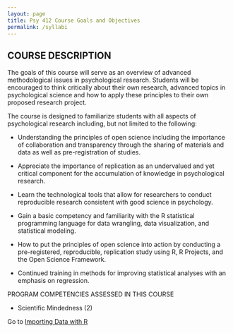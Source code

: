 ```yaml
---
layout: page
title: Psy 412 Course Goals and Objectives
permalink: /syllabi
---
```


## COURSE DESCRIPTION
The goals of this course will serve as an overview of advanced methodological issues in psychological research. Students will be encouraged to think critically about their own research, advanced topics in psychological science and how to apply these principles to their own proposed research project.  

The course is designed to familiarize students with all aspects of psychological research including, but not limited to the following:

  *	Understanding the principles of open science including the importance of collaboration and transparency through the sharing of materials and data as well as pre-registration of studies. 
  
  *	Appreciate the importance of replication as an undervalued and yet critical component for the accumulation of knowledge in psychological research.  

  *	Learn the technological tools that allow for researchers to conduct reproducible research consistent with good science in psychology.   

  *	Gain a basic competency and familiarity with the R statistical programming language for data wrangling, data visualization, and statistical modeling.

  *	How to put the principles of open science into action by conducting a pre-registered, reproducible, replication study using R, R Projects, and the Open Science Framework.

  * Continued training in methods for improving statistical analyses with an emphasis on regression.  

PROGRAM COMPETENCIES ASSESSED IN THIS COURSE
*	Scientific Mindedness (2)



Go to [Importing Data with R](https://clu-mscp.github.io/bedics/import) 




